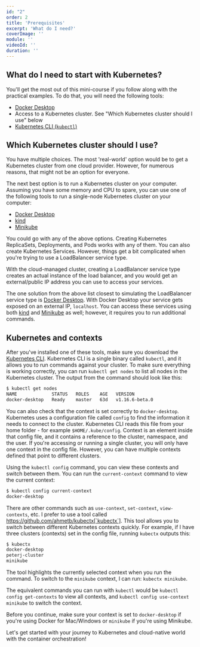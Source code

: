 ```yaml
---
id: "2"
order: 2
title: 'Prerequisites'
excerpt: 'What do I need?'
coverImage: ''
module: ''
videoId: ''
duration: ''
---
```


## What do I need to start with Kubernetes?

You'll get the most out of this mini-course if you follow along with the practical examples. To do that, you will need the following tools:

- [Docker Desktop](https://www.docker.com/products/docker-desktop)
- Access to a Kubernetes cluster. See "Which Kubernetes cluster should I use" below
- [Kubernetes CLI (`kubectl`)](https://kubernetes.io/docs/tasks/tools/install-kubectl/)

## Which Kubernetes cluster should I use?

You have multiple choices. The most 'real-world' option would be to get a Kubernetes cluster from one cloud provider.  However, for numerous reasons, that might not be an option for everyone.

The next best option is to run a Kubernetes cluster on your computer. Assuming you have some memory and CPU to spare, you can use one of the following tools to run a single-node Kubernetes cluster on your computer:

- [Docker Desktop](https://www.docker.com/products/docker-desktop)
- [kind](https://kind.sigs.k8s.io/docs/user/quick-start/)
- [Minikube](https://kubernetes.io/docs/tasks/tools/install-minikube/)

You could go with any of the above options. Creating Kubernetes ReplicaSets, Deployments, and Pods works with any of them. You can also create Kubernetes Services. However, things get a bit complicated when you're trying to use a LoadBalancer service type.

With the cloud-managed cluster, creating a LoadBalancer service type creates an actual instance of the load balancer, and you would get an external/public IP address you can use to access your services.

The one solution from the above list closest to simulating the LoadBalancer service type is [Docker Desktop](https://www.docker.com/products/docker-desktop). With Docker Desktop your service gets exposed on an external IP, `localhost`. You can access these services using both [kind](https://kind.sigs.k8s.io/docs/user/quick-start/) and [Minikube](https://kubernetes.io/docs/tasks/tools/install-minikube/) as well; however, it requires you to run additional commands.

## Kubernetes and contexts

After you've installed one of these tools, make sure you download the [Kubernetes CLI](https://kubernetes.io/docs/tasks/tools/install-kubectl/). Kubernetes CLI is a single binary called `kubectl`, and it allows you to run commands against your cluster. To make sure everything is working correctly, you can run `kubectl get nodes` to list all nodes in the Kubernetes cluster. The output from the command should look like this:

```bash
$ kubectl get nodes
NAME             STATUS   ROLES    AGE   VERSION
docker-desktop   Ready    master   63d   v1.16.6-beta.0
```

You can also check that the context is set correctly to `docker-desktop`. Kubernetes uses a configuration file called `config` to find the information it needs to connect to the cluster. Kubernetes CLI reads this file from your home folder - for example `$HOME/.kube/config`. Context is an element inside that config file, and it contains a reference to the cluster, namespace, and the user. If you're accessing or running a single cluster, you will only have one context in the config file. However, you can have multiple contexts defined that point to different clusters.

Using the `kubectl config` command, you can view these contexts and switch between them. You can run the `current-context` command to view the current context:

```bash
$ kubectl config current-context
docker-desktop
```

There are other commands such as `use-context`, `set-context`, `view-contexts`, etc. I prefer to use a tool called https://github.com/ahmetb/kubectx[`kubectx`]. This tool allows you to switch between different Kubernetes contexts quickly. For example, if I have three clusters (contexts) set in the config file, running `kubectx` outputs this:

```bash
$ kubectx
docker-desktop
peterj-cluster
minikube
```

The tool highlights the currently selected context when you run the command. To switch to the `minikube` context, I can run: `kubectx minikube`.

The equivalent commands you can run with `kubectl` would be `kubectl config get-contexts` to view all contexts, and `kubectl config use-context minikube` to switch the context.

Before you continue, make sure your context is set to `docker-desktop` if you're using Docker for Mac/Windows or `minikube` if you're using Minikube.

Let's get started with your journey to Kubernetes and cloud-native world with the container orchestration!